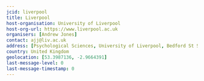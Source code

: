 ```yaml
---
jcid: liverpool
title: Liverpool 
host-organisation: University of Liverpool 
host-org-url: https://www.liverpool.ac.uk 
organisers: [Andrew Jones]
contact: ajj@liv.ac.uk 
address: [Psychological Sciences, University of Liverpool, Bedford St South, L62BA]
country: United Kingdom
geolocation: [53.3987136, -2.9664391]
last-message-level: 0
last-message-timestamp: 0
---
```

